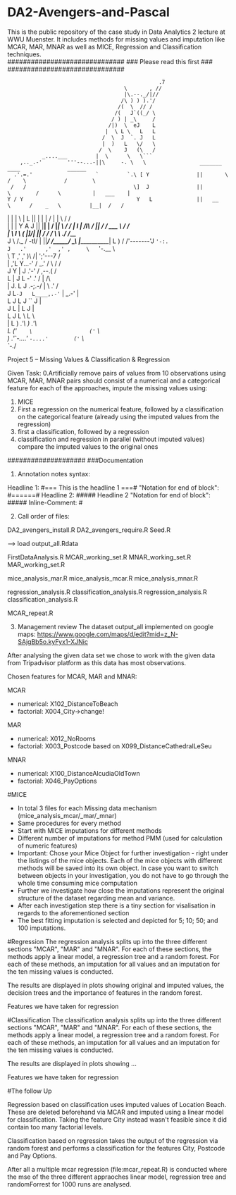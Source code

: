 # DA2-Avengers-and-Pascal
This is the public repository of the case study in Data Analytics 2 lecture at WWU Muenster. It includes methods for missing values and imputation like MCAR, MAR, MNAR as well as MICE, Regression and Classification techniques.  
                                              ##############################
                                              ### Please read this first ###
                                              ##############################


                                                    .7                           
                                         \       , //                   
                                         |\.--._/|//                  
                                        /\ ) ) ).'/                    
                                       /(  \  // /                    
                                      /(   J`((_/ \                  
                                     / ) | _\     /                 
                                    /|)  \  eJ    L                          
                                   |  \ L \   L   L                 
                                  /  \  J  `. J   L                      
                                  |  )   L   \/   \                  
                                 /  \    J   (\   /               
               _....___         |  \      \   \```            
        ,.._.-'        '''--...-||\     -. \   \                 _______             ____               ______
      .'.=.'                    `         `.\ [ Y               ||       \          /    \            /        \    
     /   /                                  \]  J               ||        \        /      \          |   ___    |    
    Y / Y                                    Y   L              ||   __    \      /    _   \         |__|  /   /    
  | | |          \                         |   L                ||  |  |    |    /    | |   \             /   /     
  | | |           Y                        A  J                 ||  |__|    |   /     |_|    \           /   /
  |   I           |                       /I\ /                 ||         /   /      ___     \         /   /     
  |    \          I             \        ( |]/|                 ||        /   /     /    \     \     _./   /______       
  J     \         /._           /        -tI/ |                 ||_______/   /_____/      \_____\   |_____________|
  L     )       /   /'-------'J           `'-:.                         
  J   .'      ,'  ,' ,     \   `'-.__          \                  
     \ T      ,'  ,'   )\    /|        ';'---7   /                      
      \|    ,'L  Y...-' / _.' /         \   /   /   
       J   Y  |  J    .'-'   /         ,--.(   /     
        L  |  J   L -'     .'         /  |    /\    
        |  J.  L  J     .-;.-/       |    \ .' /    
        J   L`-J   L____,.-'`        |  _.-'   |    
         L  J   L  J                  ``  J    |     
         J   L  |   L                     J    |     
          L  J  L    \                    L    \      
          |   L  ) _.'\                    ) _.'\     
          L    \('`    \                  ('`    \      
           ) _.'\`-....'                   `-....'       
          ('`    \      
           `-.___/  



Project 5 – Missing Values & Classification & Regression


Given Task:
0.Artificially remove pairs of values from 10 observations using MCAR, MAR, MNAR pairs should consist of a numerical and a categorical feature for each of the approaches, impute the missing values using:
1. MICE
2. First a regression on the numerical feature, followed by a classification on the categorical feature (already using the imputed values from the regression)
3. first a classification, followed by a regression
4. classification and regression in parallel (without imputed values)
compare the imputed values to the original ones


####################
###Documentation


1. Annotation notes syntax: 

Headline 1: #=== This is the headline 1 ===#   "Notation for end of block":  #======#
Headline 2: ##### Headline 2        "Notation for end of block":  #####
Inline-Comment: # 



2. Call order of files:

DA2_avengers_install.R 
DA2_avengers_require.R 
Seed.R

--> load output_all.Rdata

FirstDataAnalysis.R
MCAR_working_set.R
MNAR_working_set.R
MAR_working_set.R

mice_analysis_mar.R
mice_analysis_mcar.R
mice_analysis_mnar.R

regression_analysis.R
classification_analysis.R
regression_analysis.R
classification_analysis.R

MCAR_repeat.R


3. Management review 
The dataset output_all implemented on google maps: https://www.google.com/maps/d/edit?mid=z_N-SAjgBb5o.kyFyx1-XJNic

After analysing the given data set we chose to work with the given data from Tripadvisor platform as this data has most observations.

Chosen features for MCAR, MAR and MNAR:

MCAR 
  - numerical: X102_DistanceToBeach
  - factorial: X004_City->change!

MAR
  - numerical: X012_NoRooms
  - factorial: X003_Postcode
  based on X099_DistanceCathedralLeSeu

MNAR
  - numerical: X100_DistanceAlcudiaOldTown
  - factorial: X046_PayOptions


#MICE
  - In total 3 files for each Missing data mechanism (mice_analysis_mcar/_mar/_mnar)
  - Same procedures for every method
  - Start with MICE imputations for different methods
  - Different number of imputations for method PMM (used for calculation of numeric features)
  - Important: Chose your Mice Object for further investigation - right under the listings of the mice objects. Each of the mice objects
    with different methods will be saved into its own object. In case you want to switch between objects in your investigation, you do
    not have to go through the whole time consuming mice computation
  - Further we investigate how close the imputations represent the original structure of the dataset regarding mean and variance.
  - After each investigation step there is a tiny section for visalisation in regards to the aforementioned section
  - The best fitting imputation is selected and depicted for 5; 10; 50; and 100 imputations.

#Regression 
The regression analysis splits up into the three different sections "MCAR", "MAR" and "MNAR". 
For each of these sections, the methods apply a linear model, a regression tree and a random forest.
For each of these methods, an imputation for all values and an imputation for the ten missing values is conducted.

The results are displayed in plots showing original and imputed values, the decision trees and the importance of features in the random forest.

Features we have taken for regression

#Classification 
The classification analysis splits up into the three different sections "MCAR", "MAR" and "MNAR". 
For each of these sections, the methods apply a linear model, a regression tree and a random forest.
For each of these methods, an imputation for all values and an imputation for the ten missing values is conducted.

The results are displayed in plots showing ... 

Features we have taken for regression


#The follow Up 

Regression based on classification uses imputed values of Location Beach. These are deleted beforehand via MCAR and imputed using a linear model for classification.
Taking the feature City instead wasn't feasible since it did contain too many factorial levels.

Classification based on regression takes the output of the regression via random forest and performs a classification for the features City, Postcode and Pay Options.

After all a multiple mcar regression (file:mcar_repeat.R) is  conducted where the mse of the three different appraoches linear model, regression tree and randomForrest for 1000 runs are analysed.
